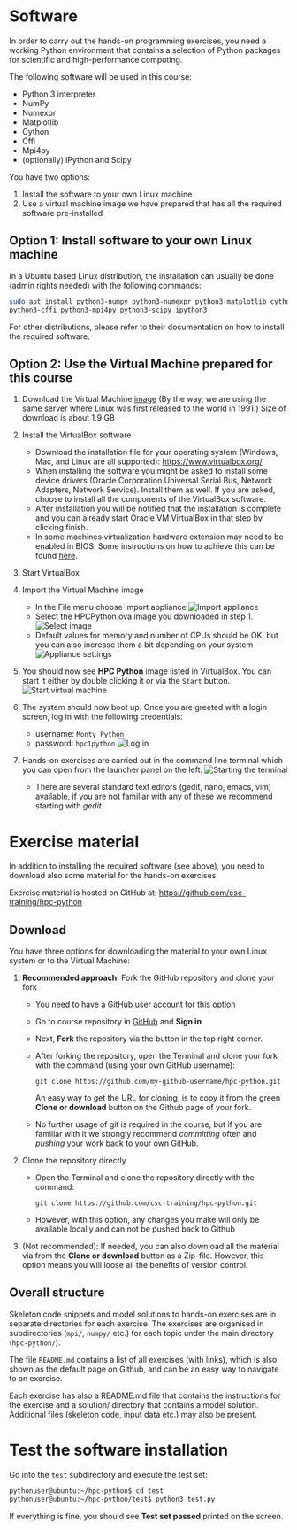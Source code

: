 <!-- Title: Setting up the programming environment -->

<!-- Short description:

In this article we guide you through the installation of the software used in
this course and download the exercise material.

-->

# Software

In order to carry out the hands-on programming exercises, you need a working
Python environment that contains a selection of Python packages for scientific
and high-performance computing.

The following software will be used in this course:

- Python 3 interpreter
- NumPy
- Numexpr
- Matplotlib
- Cython
- Cffi
- Mpi4py
- (optionally) iPython and Scipy

You have two options:

1. Install the software to your own Linux machine
2. Use a virtual machine image we have prepared that has all the required
   software pre-installed


## Option 1: Install software to your own Linux machine

In a Ubuntu based Linux distribution, the installation can usually be done
(admin rights needed) with the following commands:

~~~bash
sudo apt install python3-numpy python3-numexpr python3-matplotlib cython3
python3-cffi python3-mpi4py python3-scipy ipython3
~~~

For other distributions, please refer to their documentation on how to install
the required software.


## Option 2: Use the Virtual Machine prepared for this course

1. Download the Virtual Machine
   [image](http://www.nic.funet.fi/pub/csc/courses/hpc-python/HPCPython.ova)
   (By the way, we are using the same server where Linux was first released to
   the world in 1991.)
   Size of download is about 1.9 GB
2. Install the VirtualBox software
     - Download the installation file for your operating system (Windows,
       Mac, and Linux are all supported): <https://www.virtualbox.org/>
     - When installing the software you might be asked to install some
       device drivers (Oracle Corporation Universal Serial Bus, Network
       Adapters, Network Service). Install them as well. If you are asked,
       choose to install all the components of the VirtualBox software.
     - After installation you will be notified that the installation is
       complete and you can already start Oracle VM VirtualBox in that step by
       clicking finish.
     - In some machines virtualization hardware extension may need to be 
       enabled in BIOS. Some instructions on how to achieve this can be found
       [here](https://docs.fedoraproject.org/en-US/Fedora/13/html/Virtualization_Guide/sect-Virtualization-Troubleshooting-Enabling_Intel_VT_and_AMD_V_virtualization_hardware_extensions_in_BIOS.html).
3. Start VirtualBox
4. Import the Virtual Machine image
     - In the File menu choose Import appliance
![Import appliance](../../img/import-appliance.png "Import appliance")
     - Select the HPCPython.ova image you downloaded in step 1.
![Select image](../../img/import-appliance-2.png "Select image")
     - Default values for memory and number of CPUs should be OK,
       but you can also increase them a bit depending on your system
![Appliance settings](../../img/appliance-settings.png "Appliance settings")
5. You should now see **HPC Python** image listed in VirtualBox. You can start
   it either by double clicking it or via the `Start` button.
![Start virtual machine](../../img/start-vm.png "Start virtual machine")
6. The system should now boot up. Once you are greeted with a login screen,
   log in with the following credentials:
     - username: `Monty Python`
     - password: `hpc1python`
![Log in](../../img/login.png "Log in")
7. Hands-on exercises are carried out in the command line terminal which you
   can open from the launcher panel on the left.
   ![Starting the terminal](../../img/terminal.png "Starting the terminal")

     - There are several standard text editors (gedit, nano, emacs, vim)
       available, if you are not familiar with any of these we recommend 
       starting with *gedit*.


# Exercise material

In addition to installing the required software (see above), you need to
download also some material for the hands-on exercises.

Exercise material is hosted on GitHub at:
<https://github.com/csc-training/hpc-python>


## Download

You have three options for downloading the material to your own Linux system
or to the Virtual Machine:

1. **Recommended approach**: Fork the GitHub repository and clone your fork
     - You need to have a GitHub user account for this option
     - Go to course repository in
       [GitHub](https://github.com/csc-training/hpc-python) and **Sign in**
     - Next, **Fork** the repository via the button in the top right corner.
     - After forking the repository, open the Terminal and clone your fork 
       with the command (using your own GitHub username):

       `git clone https://github.com/my-github-username/hpc-python.git`

       An easy way to get the URL for cloning, is to copy it from the green
       **Clone or download** button on the Github page of your fork.
     - No further usage of git is required in the course, but if you are 
       familiar with it we strongly recommend *committing* often and *pushing*
       your work back to your own GitHub.
2. Clone the repository directly
     - Open the Terminal and clone the repository directly with the command:

       `git clone https://github.com/csc-training/hpc-python.git`

     - However, with this option, any changes you make will only be available
       locally and can not be pushed back to Github
3. (Not recommended): If needed, you can also download all the material via
   from the **Clone or download** button as a Zip-file. However, this option
   means you will loose all the benefits of version control.


## Overall structure

Skeleton code snippets and model solutions to hands-on exercises are in
separate directories for each exercise. The exercises are organised
in subdirectories (`mpi/`, `numpy/` etc.) for each topic under the main
directory (`hpc-python/`).

The file `README.md` contains a list of all exercises (with links), which is
also shown as the default page on Github, and can be an easy way to navigate
to an exercise.

Each exercise has also a README.md file that contains the instructions for the
exercise and a solution/ directory that contains a model solution. Additional
files (skeleton code, input data etc.) may also be present.


# Test the software installation

Go into the `test` subdirectory and execute the test set:

~~~bash
pythonuser@ubuntu:~/hpc-python$ cd test
pythonuser@ubuntu:~/hpc-python/test$ python3 test.py
~~~

If everything is fine, you should see **Test set passed** printed on the
screen.
